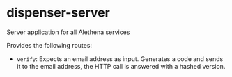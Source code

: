 # dispenser-server
Server application for all Alethena services

Provides the following routes:

- `verify`: Expects an email address as input. Generates a code and sends it to the email address, the HTTP call is answered with a hashed version.